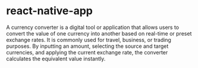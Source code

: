 # react-native-app
A currency converter is a digital tool or application that allows users to convert the value of one currency into another based on real-time or preset exchange rates. It is commonly used for travel, business, or trading purposes. By inputting an amount, selecting the source and target currencies, and applying the current exchange rate, the converter calculates the equivalent value instantly.

